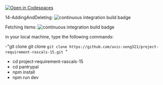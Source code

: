 [![Open in Codespaces](https://classroom.github.com/assets/launch-codespace-f4981d0f882b2a3f0472912d15f9806d57e124e0fc890972558857b51b24a6f9.svg)](https://classroom.github.com/open-in-codespaces?assignment_repo_id=9789475)

14-AddingAndDeleting: ![continuous integration build badge](https://github.com/uvic-seng321/a3---getting-started-with-ci-chloezacharias-uvic/actions/workflows/npm-gulp.yml/badge.svg?branch=14-AddingAndDeleting)

Fetching items: ![continuous integration build badge](https://github.com/uvic-seng321/project-requirement-rascals-15/actions/workflows/npm-gulp.yml/badge.svg?branch=fetchItem)

in your local machine, type the following commands:

-"git clone git clone ```git clone https://github.com/uvic-seng321/project-requirement-rascals-15.git ```"
- cd project-requirement-rascals-15
- cd pantrypal
- npm install
- npm run dev
